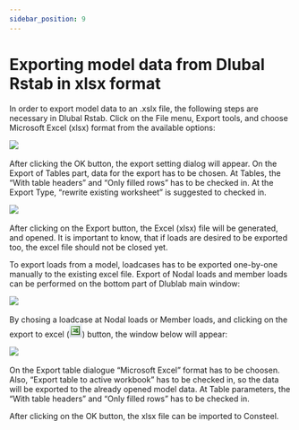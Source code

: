 ```yaml
---
sidebar_position: 9
---
```

# Exporting model data from Dlubal Rstab in xlsx format

In order to export model data to an .xslx file, the following steps are necessary in Dlubal Rstab. Click on the File menu, Export tools, and choose Microsoft Excel (xlsx) format from the available options:

<!-- /wp:paragraph -->

<!-- wp:image {"align":"center","id":7648,"width":619,"height":398,"sizeSlug":"full","linkDestination":"media"} -->

[![](https://Consteelsoftware.com/wp-content/uploads/2021/04/3-8-Dlubal-export-dialog-1.png)](./img/wp-content-uploads-2021-04-3-8-Dlubal-export-dialog-1.png)

<!-- /wp:image -->

<!-- wp:paragraph -->

After clicking the OK button, the export setting dialog will appear. On the Export of Tables part, data for the export has to be chosen. At Tables, the “With table headers” and “Only filled rows” has to be checked in. At the Export Type, “rewrite existing worksheet” is suggested to checked in.

<!-- /wp:paragraph -->

<!-- wp:image {"align":"center","id":7654,"width":333,"height":366,"sizeSlug":"full","linkDestination":"media"} -->

[![](https://Consteelsoftware.com/wp-content/uploads/2021/04/3-8-Dlubal-export-dialog-2.png)](./img/wp-content-uploads-2021-04-3-8-Dlubal-export-dialog-2.png)

<!-- /wp:image -->

<!-- wp:paragraph -->

After clicking on the Export button, the Excel (xlsx) file will be generated, and opened. It is important to know, that if loads are desired to be exported too, the excel file should not be closed yet.

<!-- /wp:paragraph -->

<!-- wp:paragraph -->

To export loads from a model, loadcases has to be exported one-by-one manually to the existing excel file. Export of Nodal loads and member loads can be performed on the bottom part of Dlublab main window:

<!-- /wp:paragraph -->

<!-- wp:image {"align":"center","id":7660,"width":813,"height":108,"sizeSlug":"full","linkDestination":"media"} -->

[![](https://Consteelsoftware.com/wp-content/uploads/2021/04/3-8-Dlubal-export-dialog-3.png)](./img/wp-content-uploads-2021-04-3-8-Dlubal-export-dialog-3.png)

<!-- /wp:image -->

<!-- wp:paragraph -->

By chosing a loadcase at Nodal loads or Member loads, and clicking on the export to excel (![](./img/wp-content-uploads-2021-04-3-8-Dlubal-export-dialog-4.png)) button, the window below will appear:

<!-- /wp:paragraph -->

<!-- wp:image {"align":"center","id":7642,"width":336,"height":275,"sizeSlug":"full","linkDestination":"media"} -->

[![](https://Consteelsoftware.com/wp-content/uploads/2021/04/3-8-Dlubal-export-dialog-5.png)](./img/wp-content-uploads-2021-04-3-8-Dlubal-export-dialog-5.png)

<!-- /wp:image -->

<!-- wp:paragraph -->

On the Export table dialogue “Microsoft Excel” format has to be choosen. Also, “Export table to active workbook” has to be checked in, so the data will be exported to the already opened model data. At Table parameters, the “With table headers” and “Only filled rows” has to be checked in.

<!-- /wp:paragraph -->

<!-- wp:paragraph -->

After clicking on the OK button, the xlsx file can be imported to Consteel.

<!-- /wp:paragraph -->
